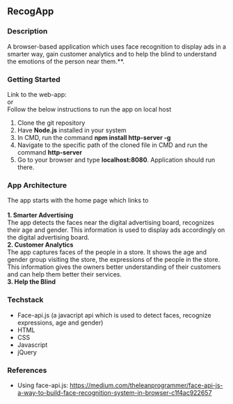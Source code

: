## RecogApp<br>

### Description<br>
A browser-based application which uses face recognition to display ads in a smarter way, gain customer analytics and to help the blind to understand the emotions of the person near them.**.<br>

### Getting Started<br>
Link to the web-app:<br>
or<br>
Follow the below instructions to run the app on local host<br>
1. Clone the git repository<br>
2. Have **Node.js** installed in your system<br>
3. In CMD, run the command **npm install http-server -g**<br>
4. Navigate to the specific path of the cloned file in CMD and run the command **http-server**
5. Go to your browser and type **localhost:8080**. Application should run there.

### App Architecture<br>
The app starts with the home page which links to<br><br>
<B>1. Smarter Advertising </B><br>
The app detects the faces near the digital advertising board, recognizes their age and gender. This information is used to display ads accordingly on the digital advertising board.<br>
<B>2. Customer Analytics</B><br>
The app captures faces of the people in a store. It shows the age and gender group visiting the store, the expressions of the people in the store. This information gives the owners better understanding of their customers and can help them better their services.<br>
<B>3. Help the Blind</B><br>

### Techstack <br>
* Face-api.js (a javacript api which is used to detect faces, recognize expressions, age and gender)
* HTML
* CSS
* Javascript
* jQuery
 
 ### References <br>
 * Using face-api.js: https://medium.com/theleanprogrammer/face-api-js-a-way-to-build-face-recognition-system-in-browser-c1f4ac922657
